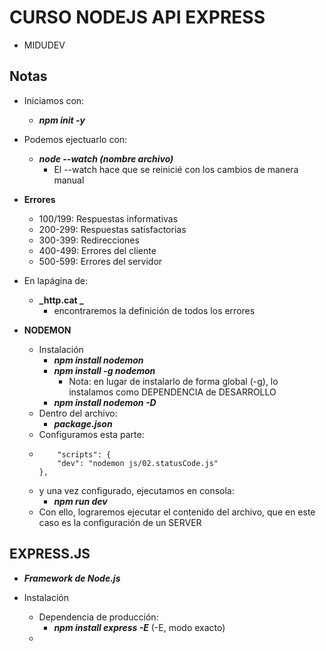 # CURSO NODEJS API EXPRESS

- MIDUDEV

## Notas

- Iniciamos con:
  - **_npm init -y_**

- Podemos ejectuarlo con: 
  - **_node --watch (nombre archivo)_** 
    - El --watch hace que se reinicié con los cambios de manera manual
- **Errores**
  - 100/199: Respuestas informativas
  - 200-299: Respuestas satisfactorias
  - 300-399: Redirecciones
  - 400-499: Errores del cliente
  - 500-599: Errores del servidor

- En lapágina de: 
  - **_http.cat _**
    - encontraremos la definición de todos los errores

- **NODEMON**
    - Instalación
      - **_npm install nodemon_**
      - **_npm install -g nodemon_**
        -  Nota: en lugar de instalarlo de forma global (-g), lo instalamos como DEPENDENCIA de DESARROLLO
      - **_npm install nodemon -D_** 
  - Dentro del archivo:
    - **_package.json_**
  - Configuramos esta parte:
  - ```
        "scripts": {
        "dev": "nodemon js/02.statusCode.js"
    },
    ```
  - y una vez configurado, ejecutamos en consola:
    - **_npm run dev_**
  - Con ello, lograremos ejecutar el contenido del archivo, que en este caso es la configuración de un SERVER

## EXPRESS.JS

- **_Framework de Node.js_**

- Instalación
  - Dependencia de producción:
    - **_npm install express -E_** (-E, modo exacto)
  - 